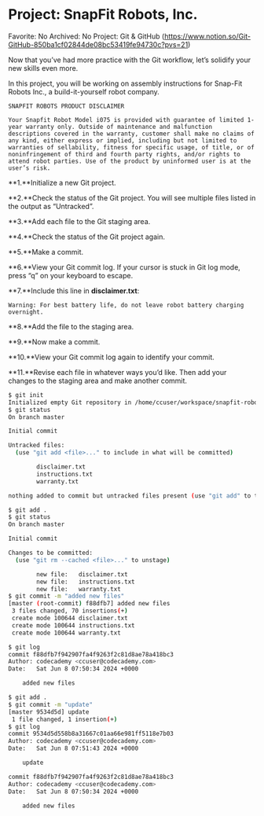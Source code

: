 # Project: SnapFit Robots, Inc.

Favorite: No
Archived: No
Project: Git & GitHub (https://www.notion.so/Git-GitHub-850ba1cf02844de08bc53419fe94730c?pvs=21)

Now that you’ve had more practice with the Git workflow, let’s solidify your new skills even more.

In this project, you will be working on assembly instructions for Snap-Fit Robots Inc., a build-it-yourself robot company.

```
SNAPFIT ROBOTS PRODUCT DISCLAIMER

Your Snapfit Robot Model i075 is provided with guarantee of limited 1-year warranty only. Outside of maintenance and malfunction descriptions covered in the warranty, customer shall make no claims of any kind, either express or implied, including but not limited to warranties of sellability, fitness for specific usage, of title, or of noninfringement of third and fourth party rights, and/or rights to attend robot parties. Use of the product by uninformed user is at the user’s risk.

```

**1.**Initialize a new Git project.

**2.**Check the status of the Git project.
You will see multiple files listed in the output as “Untracked”.

**3.**Add each file to the Git staging area.

**4.**Check the status of the Git project again.

**5.**Make a commit.

**6.**View your Git commit log.
If your cursor is stuck in Git log mode, press “q” on your keyboard to escape.

**7.**Include this line in **disclaimer.txt**:

```
Warning: For best battery life, do not leave robot battery charging overnight.

```

**8.**Add the file to the staging area.

**9.**Now make a commit.

**10.**View your Git commit log again to identify your commit.

**11.**Revise each file in whatever ways you’d like. Then add your changes to the staging area and make another commit.

```bash
$ git init
Initialized empty Git repository in /home/ccuser/workspace/snapfit-robots/.git/
$ git status
On branch master

Initial commit

Untracked files:
  (use "git add <file>..." to include in what will be committed)

        disclaimer.txt
        instructions.txt
        warranty.txt

nothing added to commit but untracked files present (use "git add" to track)
```

```bash
$ git add .
$ git status
On branch master

Initial commit

Changes to be committed:
  (use "git rm --cached <file>..." to unstage)

        new file:   disclaimer.txt
        new file:   instructions.txt
        new file:   warranty.txt
$ git commit -m "added new files"
[master (root-commit) f88dfb7] added new files
 3 files changed, 70 insertions(+)
 create mode 100644 disclaimer.txt
 create mode 100644 instructions.txt
 create mode 100644 warranty.txt

$ git log
commit f88dfb7f942907fa4f9263f2c81d8ae78a418bc3
Author: codecademy <ccuser@codecademy.com>
Date:   Sat Jun 8 07:50:34 2024 +0000

    added new files
```

```bash
$ git add .
$ git commit -m "update"
[master 9534d5d] update
 1 file changed, 1 insertion(+)
$ git log
commit 9534d5d558b8a31667c01aa66e981ff5118e7b03
Author: codecademy <ccuser@codecademy.com>
Date:   Sat Jun 8 07:51:43 2024 +0000

    update

commit f88dfb7f942907fa4f9263f2c81d8ae78a418bc3
Author: codecademy <ccuser@codecademy.com>
Date:   Sat Jun 8 07:50:34 2024 +0000

    added new files
```